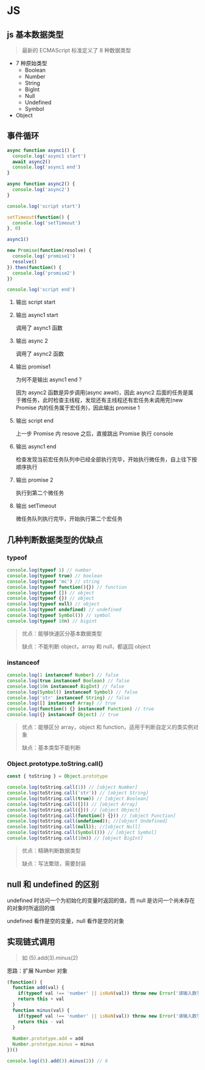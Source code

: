 # JS

## js 基本数据类型

>   最新的 ECMAScript 标准定义了 8 种数据类型

*   7 种原始类型
    *   Boolean
    *   Number
    *   String
    *   BigInt
    *   Null
    *   Undefined
    *   Symbol
*   Object



## 事件循环

```javascript
async function async1() {
  console.log('async1 start')
  await async2()
  console.log('async1 end')
}

async function async2() {
  console.log('async2')
}

console.log('script start')

setTimeout(function() {
  console.log('setTimeout')
}, 0)

async1()

new Promise(function(resolve) {
  console.log('promise1')
  resolve()
}).then(function() {
  console.log('promise2')
})

console.log('script end')
```

1.  输出 script start

2.  输出 async1 start

    调用了 async1 函数

3.  输出 async 2

    调用了 async2 函数

4.  输出 promise1

    为何不是输出 async1 end？

    因为 async2 函数是异步调用(async await)，因此 async2 后面的任务是属于微任务，此时检查主线程，发现还有主线程还有宏任务未调用完(new Promise 内的任务属于宏任务)，因此输出 promise 1

5.  输出 script end

    上一步 Promise 内 resove 之后，直接跳出 Promise 执行 console

6.  输出 async1 end

    检查发现当前宏任务队列中已经全部执行完毕，开始执行微任务，自上往下按顺序执行

7.  输出 promise 2

    执行到第二个微任务

8.  输出 setTimeout

    微任务队列执行完毕，开始执行第二个宏任务



## 几种判断数据类型的优缺点

### typeof

```javascript
console.log(typeof 1) // number
console.log(typeof true) // boolean
console.log(typeof 'mc') // string
console.log(typeof function(){}) // function
console.log(typeof []) // object
console.log(typeof {}) // object
console.log(typeof null) // object
console.log(typeof undefined) // undefined
console.log(typeof Symbol()) // symbol
console.log(typeof 10n) // bigint
```

>   优点：能够快速区分基本数据类型
>
>   缺点：不能判断 object，array 和 null，都返回 object

### instanceof

```javascript
console.log(1 instanceof Number) // false
console.log(true instanceof Boolean) // false
console.log(10n instanceof BigInt) // false
console.log(Symbol() instanceof Symbol) // false
console.log('str' instanceof String) // false
console.log([] instanceof Array) // true
console.log(function() {} instanceof Function) // true
console.log({} instanceof Object) // true
```

>   优点：能够区分 array，object 和 function，适用于判断自定义的类实例对象
>
>   缺点：基本类型不能判断

### Object.prototype.toString.call()

```javascript
const { toString } = Object.prototype

console.log(toString.call(1)) // [object Number]
console.log(toString.call('str')) // [object String]
console.log(toString.call(true)) // [object Boolean]
console.log(toString.call([])) // [object Array]
console.log(toString.call({})) // [object Object]
console.log(toString.call(function() {})) // [object Function]
console.log(toString.call(undefined)); //[object Undefined]
console.log(toString.call(null)); //[object Null]
console.log(toString.call(Symbol())) // [object Symbol]
console.log(toString.call(10n)) // [object BigInt]
```

>   优点：精确判断数据类型
>
>   缺点：写法繁琐，需要封装



## null 和 undefined 的区别

undefined 时访问一个为初始化的变量时返回的值，而 null 是访问一个尚未存在的对象时所返回的值

undefined 看作是空的变量，null 看作是空的对象



## 实现链式调用

>   如 (5).add(3).minus(2) 

思路：扩展 Number 对象

```javascript
(function() {
  function add(val) {
    if(typeof val !== 'number' || isNaN(val)) throw new Error('请输入数字')
    return this + val
  }
  function minus(val) {
    if(typeof val !== 'number' || isNaN(val)) throw new Error('请输入数字')
    return this - val
  }
  
  Number.prototype.add = add
  Number.prototype.minus = minus
})()

console.log((5).add(3).minus(2)) // 6
```



